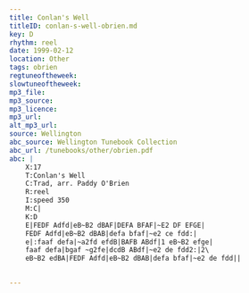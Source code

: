 ```yaml
---
title: Conlan's Well
titleID: conlan-s-well-obrien.md
key: D
rhythm: reel
date: 1999-02-12
location: Other
tags: obrien
regtuneoftheweek:
slowtuneoftheweek:
mp3_file:
mp3_source:
mp3_licence:
mp3_url:
alt_mp3_url:
source: Wellington
abc_source: Wellington Tunebook Collection
abc_url: /tunebooks/other/obrien.pdf
abc: |
    X:17
    T:Conlan's Well
    C:Trad, arr. Paddy O'Brien
    R:reel
    I:speed 350
    M:C|
    K:D
    E|FEDF Adfd|eB~B2 dBAF|DEFA BFAF|~E2 DF EFGE|
    FEDF Adfd|eB~B2 dBAB|defa bfaf|~e2 ce fdd:|
    e|:faaf defa|~a2fd efdB|BAFB ABdf|1 eB~B2 efge|
    faaf defa|bgaf ~g2fe|dcdB ABdf|~e2 de fdd2:|2\
    eB~B2 edBA|FEDF Adfd|eB~B2 dBAB|defa bfaf|~e2 de fdd||
    

---
```


